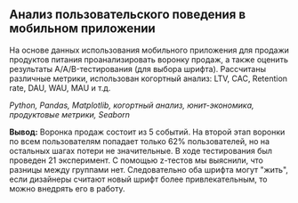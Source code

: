 ## Анализ пользовательского поведения в мобильном приложении

На основе данных использования мобильного приложения для продажи продуктов питания проанализировать воронку продаж, а также оценить результаты A/A/B-тестирования (для выбора шрифта). Рассчитаны различные метрики, использован когортный анализ: LTV, CAC, Retention rate, DAU, WAU, MAU и т.д.

*Python, Pandas, Matplotlib, когортный анализ, юнит-экономика, продуктовые метрики, Seaborn*

**Вывод:** Воронка продаж состоит из 5 событий. На второй этап воронки по всем пользователям попадает только 62% пользователей, но на остальных шагах потери не значительные. В ходе тестирования был проведен 21 эксперимент. С помощью z-тестов мы выяснили, что разницы между группами нет. Следовательно оба шрифта могут "жить", если дизайнеры считают новый шрифт более привлекательным, то можно внедрять его в работу.
